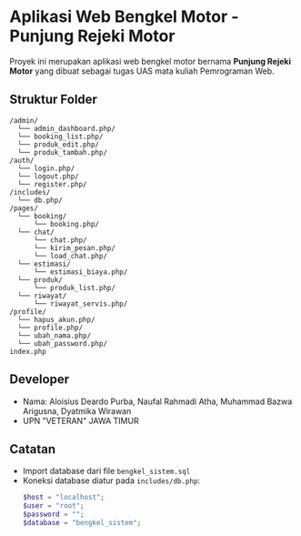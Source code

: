 # Aplikasi Web Bengkel Motor - Punjung Rejeki Motor

Proyek ini merupakan aplikasi web bengkel motor bernama **Punjung Rejeki Motor** yang dibuat sebagai tugas UAS mata kuliah Pemrograman Web.

## Struktur Folder

```
/admin/
  └── admin_dashboard.php/
  └── booking_list.php/
  └── produk_edit.php/
  └── produk_tambah.php/
/auth/
  └── login.php/
  └── logout.php/
  └── register.php/
/includes/
  └── db.php/
/pages/
  └── booking/
      └── booking.php/
  └── chat/
      └── chat.php/
      └── kirim_pesan.php/
      └── load_chat.php/
  └── estimasi/
      └── estimasi_biaya.php/
  └── produk/
      └── produk_list.php/
  └── riwayat/
      └── riwayat_servis.php/
/profile/
  └── hapus_akun.php/
  └── profile.php/
  └── ubah_nama.php/
  └── ubah_password.php/
index.php
```

## Developer

- Nama: Aloisius Deardo Purba, Naufal Rahmadi Atha, Muhammad Bazwa Arigusna, Dyatmika Wirawan
- UPN "VETERAN" JAWA TIMUR

## Catatan

- Import database dari file `bengkel_sistem.sql`
- Koneksi database diatur pada `includes/db.php`:
  ```php
  $host = "localhost";
  $user = "root";
  $password = "";
  $database = "bengkel_sistem";
  ```
